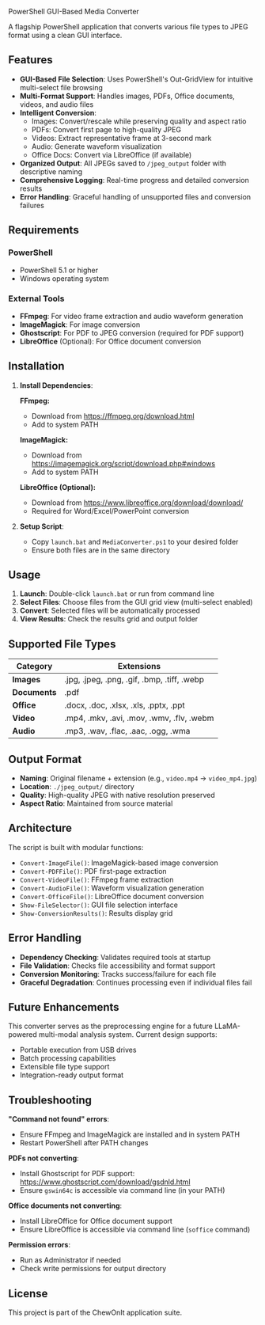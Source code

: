  PowerShell GUI-Based Media Converter

A flagship PowerShell application that converts various file types to JPEG format using a clean GUI interface.

## Features

- **GUI-Based File Selection**: Uses PowerShell's Out-GridView for intuitive multi-select file browsing
- **Multi-Format Support**: Handles images, PDFs, Office documents, videos, and audio files
- **Intelligent Conversion**:
  - Images: Convert/rescale while preserving quality and aspect ratio
  - PDFs: Convert first page to high-quality JPEG
  - Videos: Extract representative frame at 3-second mark
  - Audio: Generate waveform visualization
  - Office Docs: Convert via LibreOffice (if available)
- **Organized Output**: All JPEGs saved to `/jpeg_output` folder with descriptive naming
- **Comprehensive Logging**: Real-time progress and detailed conversion results
- **Error Handling**: Graceful handling of unsupported files and conversion failures

## Requirements

### PowerShell
- PowerShell 5.1 or higher
- Windows operating system

### External Tools
- **FFmpeg**: For video frame extraction and audio waveform generation
- **ImageMagick**: For image conversion
- **Ghostscript**: For PDF to JPEG conversion (required for PDF support)
- **LibreOffice** (Optional): For Office document conversion

## Installation

1. **Install Dependencies**:

   **FFmpeg:**
   - Download from https://ffmpeg.org/download.html
   - Add to system PATH

   **ImageMagick:**
   - Download from https://imagemagick.org/script/download.php#windows
   - Add to system PATH

   **LibreOffice (Optional):**
   - Download from https://www.libreoffice.org/download/download/
   - Required for Word/Excel/PowerPoint conversion

2. **Setup Script**:
   - Copy `launch.bat` and `MediaConverter.ps1` to your desired folder
   - Ensure both files are in the same directory

## Usage

1. **Launch**: Double-click `launch.bat` or run from command line
2. **Select Files**: Choose files from the GUI grid view (multi-select enabled)
3. **Convert**: Selected files will be automatically processed
4. **View Results**: Check the results grid and output folder

## Supported File Types

| Category | Extensions |
|----------|------------|
| **Images** | .jpg, .jpeg, .png, .gif, .bmp, .tiff, .webp |
| **Documents** | .pdf |
| **Office** | .docx, .doc, .xlsx, .xls, .pptx, .ppt |
| **Video** | .mp4, .mkv, .avi, .mov, .wmv, .flv, .webm |
| **Audio** | .mp3, .wav, .flac, .aac, .ogg, .wma |

## Output Format

- **Naming**: Original filename + extension (e.g., `video.mp4` → `video_mp4.jpg`)
- **Location**: `./jpeg_output/` directory
- **Quality**: High-quality JPEG with native resolution preserved
- **Aspect Ratio**: Maintained from source material

## Architecture

The script is built with modular functions:

- `Convert-ImageFile()`: ImageMagick-based image conversion
- `Convert-PDFFile()`: PDF first-page extraction
- `Convert-VideoFile()`: FFmpeg frame extraction
- `Convert-AudioFile()`: Waveform visualization generation
- `Convert-OfficeFile()`: LibreOffice document conversion
- `Show-FileSelector()`: GUI file selection interface
- `Show-ConversionResults()`: Results display grid

## Error Handling

- **Dependency Checking**: Validates required tools at startup
- **File Validation**: Checks file accessibility and format support
- **Conversion Monitoring**: Tracks success/failure for each file
- **Graceful Degradation**: Continues processing even if individual files fail

## Future Enhancements

This converter serves as the preprocessing engine for a future LLaMA-powered multi-modal analysis system. Current design supports:

- Portable execution from USB drives
- Batch processing capabilities
- Extensible file type support
- Integration-ready output format

## Troubleshooting

**"Command not found" errors**:
- Ensure FFmpeg and ImageMagick are installed and in system PATH
- Restart PowerShell after PATH changes


**PDFs not converting**:
- Install Ghostscript for PDF support: https://www.ghostscript.com/download/gsdnld.html
- Ensure `gswin64c` is accessible via command line (in your PATH)

**Office documents not converting**:
- Install LibreOffice for Office document support
- Ensure LibreOffice is accessible via command line (`soffice` command)

**Permission errors**:
- Run as Administrator if needed
- Check write permissions for output directory

## License

This project is part of the ChewOnIt application suite.
